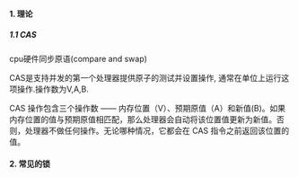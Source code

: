 #### 1. 理论

##### 1.1 CAS

cpu硬件同步原语(compare and swap)

CAS是支持并发的第一个处理器提供原子的测试并设置操作, 通常在单位上运行这项操作.操作数为V,A,B.

CAS 操作包含三个操作数 —— 内存位置（V）、预期原值（A）和新值(B)。如果内存位置的值与预期原值相匹配，那么处理器会自动将该位置值更新为新值。否则，处理器不做任何操作。无论哪种情况，它都会在 CAS 指令之前返回该位置的值。



#### 2. 常见的锁